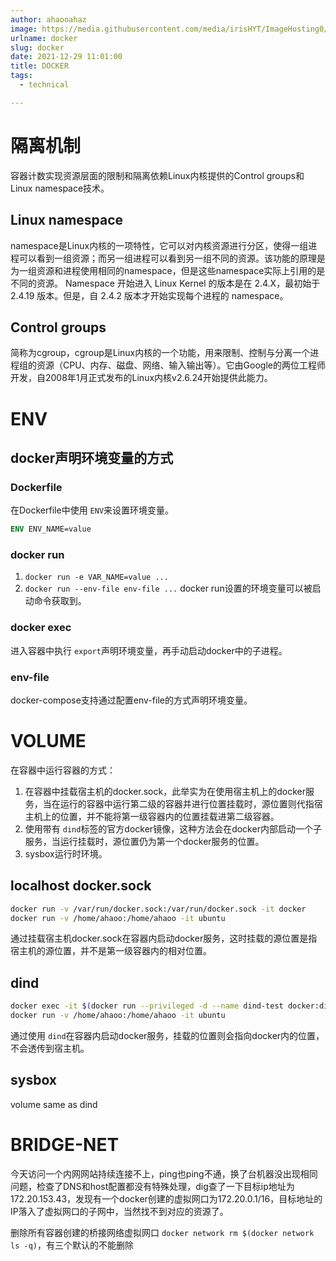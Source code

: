 ```yaml
---
author: ahaooahaz
image: https://media.githubusercontent.com/media/irisHYT/ImageHosting0/main/images/1690861870847.webp
urlname: docker
slug: docker
date: 2021-12-29 11:01:00
title: DOCKER
tags: 
  - technical

---
```

<!--more-->

# 隔离机制

容器计数实现资源层面的限制和隔离依赖Linux内核提供的Control groups和Linux namespace技术。

## Linux namespace

namespace是Linux内核的一项特性，它可以对内核资源进行分区，使得一组进程可以看到一组资源；而另一组进程可以看到另一组不同的资源。该功能的原理是为一组资源和进程使用相同的namespace，但是这些namespace实际上引用的是不同的资源。
Namespace 开始进入 Linux Kernel 的版本是在 2.4.X，最初始于 2.4.19 版本。但是，自 2.4.2 版本才开始实现每个进程的 namespace。

## Control groups

简称为cgroup，cgroup是Linux内核的一个功能，用来限制、控制与分离一个进程组的资源（CPU、内存、磁盘、网络、输入输出等）。它由Google的两位工程师开发，自2008年1月正式发布的Linux内核v2.6.24开始提供此能力。

# ENV

## docker声明环境变量的方式

### Dockerfile

在Dockerfile中使用 `ENV`来设置环境变量。

```dockerfile
ENV ENV_NAME=value
```

### docker run

1. `docker run -e VAR_NAME=value ...`
2. `docker run --env-file env-file ...`
   docker run设置的环境变量可以被启动命令获取到。

### docker exec

进入容器中执行 `export`声明环境变量，再手动启动docker中的子进程。

### env-file

docker-compose支持通过配置env-file的方式声明环境变量。

# VOLUME

在容器中运行容器的方式：

1. 在容器中挂载宿主机的docker.sock，此举实为在使用宿主机上的docker服务，当在运行的容器中运行第二级的容器并进行位置挂载时，源位置则代指宿主机上的位置，并不能将第一级容器内的位置挂载进第二级容器。
2. 使用带有 `dind`标签的官方docker镜像，这种方法会在docker内部启动一个子服务，当运行挂载时，源位置仍为第一个docker服务的位置。
3. sysbox运行时环境。

<!--more-->

## localhost docker.sock

```bash
docker run -v /var/run/docker.sock:/var/run/docker.sock -it docker
docker run -v /home/ahaoo:/home/ahaoo -it ubuntu
```

通过挂载宿主机docker.sock在容器内启动docker服务，这时挂载的源位置是指宿主机的源位置，并不是第一级容器内的相对位置。

## dind

```bash
docker exec -it $(docker run --privileged -d --name dind-test docker:dind) /bin/sh
docker run -v /home/ahaoo:/home/ahaoo -it ubuntu
```

通过使用 `dind`在容器内启动docker服务，挂载的位置则会指向docker内的位置，不会透传到宿主机。

## sysbox

volume same as dind

# BRIDGE-NET

今天访问一个内网网站持续连接不上，ping也ping不通，换了台机器没出现相同问题，检查了DNS和host配置都没有特殊处理，dig查了一下目标ip地址为172.20.153.43，发现有一个docker创建的虚拟网口为172.20.0.1/16，目标地址的IP落入了虚拟网口的子网中，当然找不到对应的资源了。

删除所有容器创建的桥接网络虚拟网口 `docker network rm $(docker network ls -q)`，有三个默认的不能删除
